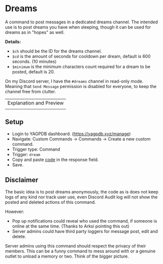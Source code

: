 # Dreams
A command to post messages in a dedicated dreams channel. The intended use is to post dreams you have when sleeping, though it can be used for dreams as in "hopes" as well.

**Details:**
- `$ch` should be the ID for the dreams channel.
- `$cd` is the amount of seconds for cooldown per dream, default is 600 seconds. (10 minutes)
- `$minimum` is the minimum characters count required for a dream to be posted, default is 20.

On my Discord server, I have the `#dreams` channel in read-only mode. Meaning that `Send Message` permission is disabled for everyone, to keep the channel free from clutter.

<table>
 <tr>
    <td colspan="2">Explanation and Preview</td>
 </tr>
 <tr>
    <td><img src="https://github.com/Samillion/yagpdb-cc/assets/17427046/1d32d32d-c6d8-47c7-865a-937718ffa59e" alt=""></td>
    <td><img src="https://github.com/Samillion/yagpdb-cc/assets/17427046/42a4e0c3-e629-4400-b665-8de5659d4dcb" alt=""></td>
 </tr>
</table>

## Setup
- Login to YAGPDB dashboard. (https://yagpdb.xyz/manage)
- Navigate: Custom Commands -> Commands -> Create a new custom command.
- Trigger type: Command
- Trigger: `dream`
- Copy and paste [code](https://raw.githubusercontent.com/Samillion/yagpdb-cc/main/Dreams/dreams.go) in the response field.
- Save.

## Disclaimer
The basic idea is to post dreams anonymously, the code as is does not keep logs of any kind nor track user use, even Discord Audit log will not show the posted and deleted actions of this command.

However:
- Pop up notifications could reveal who used the command, if someone is online at the same time. (Thanks to Arksi pointing this out)
- Server admins could have third party loggers for message post, edit and delete.

Server admins using this command should respect the privacy of their members. This can be a funny command to mess around with or a genuine outlet to unload a memory or two. Think of the bigger picture.
